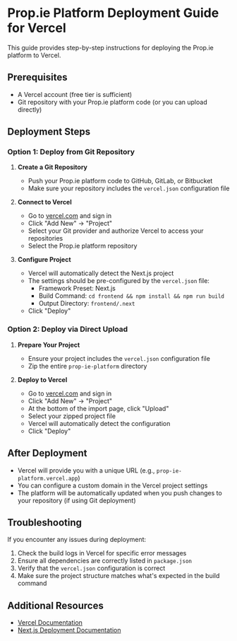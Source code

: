 # Prop.ie Platform Deployment Guide for Vercel

This guide provides step-by-step instructions for deploying the Prop.ie platform to Vercel.

## Prerequisites

- A Vercel account (free tier is sufficient)
- Git repository with your Prop.ie platform code (or you can upload directly)

## Deployment Steps

### Option 1: Deploy from Git Repository

1. **Create a Git Repository**
   - Push your Prop.ie platform code to GitHub, GitLab, or Bitbucket
   - Make sure your repository includes the `vercel.json` configuration file

2. **Connect to Vercel**
   - Go to [vercel.com](https://vercel.com) and sign in
   - Click "Add New" → "Project"
   - Select your Git provider and authorize Vercel to access your repositories
   - Select the Prop.ie platform repository

3. **Configure Project**
   - Vercel will automatically detect the Next.js project
   - The settings should be pre-configured by the `vercel.json` file:
     - Framework Preset: Next.js
     - Build Command: `cd frontend && npm install && npm run build`
     - Output Directory: `frontend/.next`
   - Click "Deploy"

### Option 2: Deploy via Direct Upload

1. **Prepare Your Project**
   - Ensure your project includes the `vercel.json` configuration file
   - Zip the entire `prop-ie-platform` directory

2. **Deploy to Vercel**
   - Go to [vercel.com](https://vercel.com) and sign in
   - Click "Add New" → "Project"
   - At the bottom of the import page, click "Upload"
   - Select your zipped project file
   - Vercel will automatically detect the configuration
   - Click "Deploy"

## After Deployment

- Vercel will provide you with a unique URL (e.g., `prop-ie-platform.vercel.app`)
- You can configure a custom domain in the Vercel project settings
- The platform will be automatically updated when you push changes to your repository (if using Git deployment)

## Troubleshooting

If you encounter any issues during deployment:

1. Check the build logs in Vercel for specific error messages
2. Ensure all dependencies are correctly listed in `package.json`
3. Verify that the `vercel.json` configuration is correct
4. Make sure the project structure matches what's expected in the build command

## Additional Resources

- [Vercel Documentation](https://vercel.com/docs)
- [Next.js Deployment Documentation](https://nextjs.org/docs/deployment)
